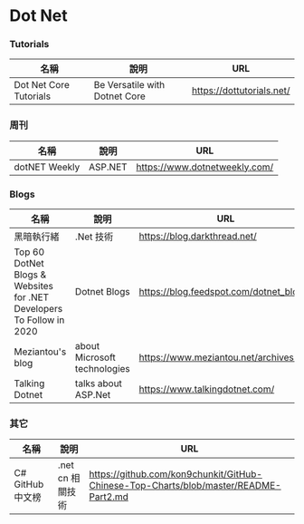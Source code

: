 # Dot Net

### Tutorials
|名稱|說明|URL|
|--|--|--|
|Dot Net Core Tutorials|Be Versatile with Dotnet Core|https://dottutorials.net/|

### 周刊
|名稱|說明|URL|
|--|--|--|
|dotNET Weekly|ASP.NET|https://www.dotnetweekly.com/|

### Blogs
|名稱|說明|URL|
|--|--|--|
|黑暗執行緒|.Net 技術|https://blog.darkthread.net/|
|Top 60 DotNet Blogs & Websites for .NET Developers To Follow in 2020|Dotnet Blogs|https://blog.feedspot.com/dotnet_blogs/|
|Meziantou's blog|about Microsoft technologies|https://www.meziantou.net/archives.htm|
|Talking Dotnet|talks about ASP.Net|https://www.talkingdotnet.com/|

### 其它
|名稱|說明|URL|
|--|--|--|
|C# GitHub 中文榜|.net cn 相關技術|https://github.com/kon9chunkit/GitHub-Chinese-Top-Charts/blob/master/README-Part2.md|
